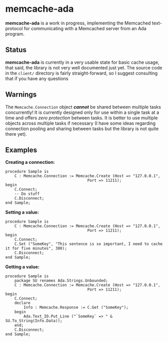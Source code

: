memcache-ada
============

**memcache-ada** is a work in progress, implementing the Memcached text-protocol
for communicating with a Memcached server from an Ada program.

Status
------

**memcache-ada** is currently in a very usable state for basic cache usage, that
said, the library is not very well documented just yet. The source code in the `client/`
directory is fairly straight-forward, so I suggest consulting that if you have any
questions


Warnings
--------

The `Memcache.Connection` object ***cannot*** be shared between multiple tasks
concurrently! It is currently designed only for use within a single task at a
time and offers *zero protection* between tasks. It is better to use multiple
objects across multiple tasks if necessary (I have some ideas regarding connection
pooling and sharing between tasks but the library is not quite there yet).


Examples
--------

**Creating a connection:**

    procedure Sample is
        C : Memcache.Connection := Memcache.Create (Host => "127.0.0.1",
                                        Port => 11211);
    begin
        C.Connect;
        -- Do stuff
        C.Disconnect;
    end Sample;


**Setting a value:**

    procedure Sample is
        C : Memcache.Connection := Memcache.Create (Host => "127.0.0.1",
                                        Port => 11211);
    begin
        C.Connect;
        C.Set ("SomeKey", "This sentence is so important, I need to cache it for five minutes", 300);
        C.Disconnect;
    end Sample;


**Getting a value:**

    procedure Sample is
        package SU renames Ada.Strings.Unbounded;
        C : Memcache.Connection := Memcache.Create (Host => "127.0.0.1",
                                        Port => 11211);
    begin
        C.Connect;
        declare
            Info : Memcache.Response := C.Get ("SomeKey");
        begin
            Ada.Text_IO.Put_Line ("`SomeKey` => " & SU.To_String(Info.Data));
        end;
        C.Disconnect;
    end Sample;
